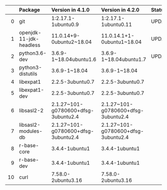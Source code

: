 <!-- markdown-link-check-disable -->

|    | Package                 | Version in 4.1.0                    | Version in 4.2.0                    | Status   |
|---:|:------------------------|:------------------------------------|:------------------------------------|:---------|
|  0 | git                     | 1:2.17.1-1ubuntu0.9                 | 1:2.17.1-1ubuntu0.11                | UPDATED  |
|  1 | openjdk-11-jdk-headless | 11.0.14+9-0ubuntu2~18.04            | 11.0.14.1+1-0ubuntu1~18.04          | UPDATED  |
|  2 | python3.6-dev           | 3.6.9-1~18.04ubuntu1.6              | 3.6.9-1~18.04ubuntu1.7              | UPDATED  |
|  3 | python3-distutils       | 3.6.9-1~18.04                       | 3.6.9-1~18.04                       |          |
|  4 | libexpat1               | 2.2.5-3ubuntu0.7                    | 2.2.5-3ubuntu0.7                    |          |
|  5 | libexpat1-dev           | 2.2.5-3ubuntu0.7                    | 2.2.5-3ubuntu0.7                    |          |
|  6 | libsasl2-2              | 2.1.27~101-g0780600+dfsg-3ubuntu2.4 | 2.1.27~101-g0780600+dfsg-3ubuntu2.4 |          |
|  7 | libsasl2-modules-db     | 2.1.27~101-g0780600+dfsg-3ubuntu2.4 | 2.1.27~101-g0780600+dfsg-3ubuntu2.4 |          |
|  8 | r-base-core             | 3.4.4-1ubuntu1                      | 3.4.4-1ubuntu1                      |          |
|  9 | r-base-dev              | 3.4.4-1ubuntu1                      | 3.4.4-1ubuntu1                      |          |
| 10 | curl                    | 7.58.0-2ubuntu3.16                  | 7.58.0-2ubuntu3.16                  |          |